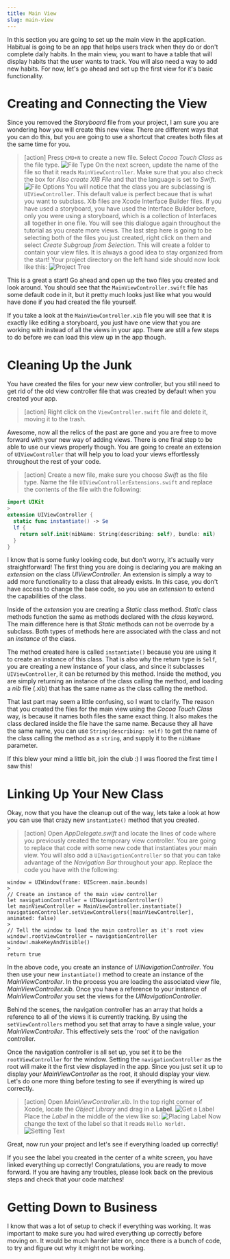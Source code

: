 ```yaml
---
title: Main View
slug: main-view
---
```


In this section you are going to set up the main view in the application. Habitual is going to
be an app that helps users track when they do or don't complete daily habits. In the main view,
you want to have a table that will display habits that the user wants to track. You will also
need a way to add new habits. For now,
let's go ahead and set up the first view for it's basic functionality.

# Creating and Connecting the View

Since you removed the *Storyboard* file from your project, I am sure you are wondering how you
will create this new view. There are different ways that you can do this, but you are going to
use a shortcut that creates both files at the same time for you.

> [action]
> Press `CMD+N` to create a new file. Select *Cocoa Touch Class* as the file type.
> ![File Type](./assets/file_type.png)
> On the next screen, update the name of the file so that it reads `MainViewController`.
> Make sure that you also check the box for *Also create XIB File* and that the language is
> set to *Swift*.
> ![File Options](./assets/file_options.png)
> You will notice that the class you are subclassing is `UIViewController`. This default value is
> perfect becaue that is what you want to subclass. Xib files are Xcode Interface Builder files.
> If you have used a storyboard, you have used the Interface Builder before, only you were using a
> storyboard, which is a collection of Interfaces all together in one file. You will see this 
> dialogue again throughout the tutorial as you create more views. The last step here is going to be
> selecting both of the files you just created, right click on them and select *Create Subgroup from Selection*.
> This will create a folder to contain your view files. It is always a good idea to stay organized from
> the start! Your project directory on the left hand side should now look like this:
> ![Project Tree](./assets/project_tree.png)

This is a great a start! Go ahead and open up the two files you created and look around. You should
see that the `MainViewController.swift` file has some default code in it, but it pretty much looks
just like what you would have done if you had created the file yourself.

If you take a look at the `MainViewController.xib` file you will see that it is exactly like editing
a storyboard, you just have one view that you are working with instead of all the views in your app.
There are still a few steps to do before we can load this view up in the app though.

# Cleaning Up the Junk

You have created the files for your new view controller, but you still need to get rid of the old
view controller file that was created by default when you created your app.

> [action]
> Right click on the `ViewController.swift` file and delete it, moving it to the trash.
 
Awesome, now all the relics of the past are gone and you are free to move forward with your new
way of adding views. There is one final step to be able to use our views properly though. You
are going to create an extension of `UIViewController` that will help you to load your views
effortlessly throughout the rest of your code.

> [action]
> Create a new file, make sure you choose  *Swift* as the file type. Name the file
> `UIViewControllerExtensions.swift` and replace the contents of the file with the following:
>
```swift
import UIKit
>
extension UIViewController {
  static func instantiate() -> Se
  lf {
    return self.init(nibName: String(describing: self), bundle: nil)
  }
}
```
>

I know that is some funky looking code, but don't worry, it's actually very straightforward! The
first thing you are doing is declaring you are making an *extension* on the class *UIViewController*.
An extension is simply a way to add more functionality to a class that already exists. In this
case, you don't have access to change the base code, so you use an *extension* to extend the 
capabilities of the class.

Inside of the *extension* you are creating a *Static* class method. *Static* class methods function
the same as methods declared with the *class* keyword. The main difference here is that *Static* 
methods can not be overrode by a subclass. Both types of methods here are associated with the class
and not an *instance* of the class. 

The method created here is called `instantiate()` because you are using it to create an instance of
this class. That is also why the return type is `Self`, you are creating a new instance
of your class, and since it subclasses `UIViewController`, it can be returned by this method. Inside
the method, you are simply returning an instance of the class calling the method, and loading a *nib*
file (.xib) that has the same name as the class calling the method.

That last part may seem a little confusing, so I want to clarify. The reason that you created the files
for the main view using the *Cocoa Touch Class* way, is because it names both files the same exact thing.
It also makes the class declared inside the file have the same name. Because they all have the same name, 
you can use `String(describing: self)` to get the name of the class calling the method as a `string`, and
supply it to the `nibName` parameter.

If this blew your mind a little bit, join the club :) I was floored the first time I saw this!

# Linking Up Your New Class

Okay, now that you have the cleanup out of the way, lets take a look at how you can use that crazy new
`instantiate()` method that you created.

> [action]
> Open *AppDelegate.swift* and locate the lines of code where you previously created the temporary
> view controller. You are going to replace that code with some new code that instantiates your
> main view. You will also add a `UINavigationController` so that you can take advantage
> of the *Navigation Bar* throughout your app. Replace the code you have with the following:
>
```
window = UIWindow(frame: UIScreen.main.bounds)
>
// Create an instance of the main view controller
let navigationController = UINavigationController()
let mainViewController = MainViewController.instantiate()
navigationController.setViewControllers([mainViewController], animated: false)
>
// Tell the window to load the main controller as it's root view
window!.rootViewController = navigationController
window!.makeKeyAndVisible()
>
return true
```
>

In the above code, you create an instance of *UINavigationController*. You then use your new `instantiate()`
method to create an instance of the *MainViewController*. In the process you are loading the associated view
file, *MainViewController.xib*. Once you have a reference to your instance of *MainViewController* you set
the views for the *UINavigationController*. 

Behind the scenes, the navigation controller has an array that holds a reference to all of the views it is 
currently tracking. By using the `setViewControllers` method you set that array to have a single value, your
*MainViewController*. This effectively sets the 'root' of the navigation controller.

Once the navigation controller is all set up, you set it to be the `rootViewController` for the window. Setting
the `navigationController` as the root will make it the first view displayed in the app. Since you just set it up
to display your *MainViewController* as the root, it should display your view. Let's do one more thing before
testing to see if everything is wired up correctly.

> [action]
> Open *MainViewController.xib*. In the top right corner of Xcode, locate the *Object Library* and drag in
> a **Label**.
> ![Get a Label](./assets/object-pallet.png)
> Place the *Label* in the middle of the view like so:
> ![Placing Label](./assets/place_label.png)
> Now change the text of the label so that it reads `Hello World!`.
> ![Setting Text](./assets/set_text.png)

Great, now run your project and let's see if everything loaded up correctly!

If you see the label you created in the center of a white screen, you have linked everything up correctly!
Congratulations, you are ready to move forward. If you are having any troubles, please look back on the
previous steps and check that your code matches!

# Getting Down to Business

I know that was a lot of setup to check if everything was working. It was important to make sure you had
wired everything up correctly before moving on. It would be much harder later on, once there is a bunch
of code, to try and figure out why it might not be working.

